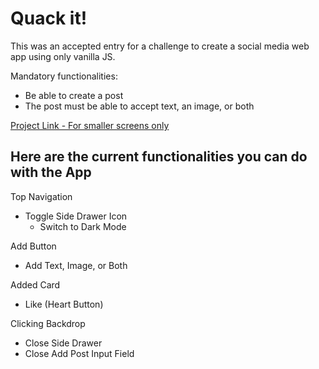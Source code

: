 # Quack it!

This was an accepted entry for a challenge to create a social media web app using only vanilla JS. 

Mandatory functionalities:
- Be able to create a post
- The post must be able to accept text, an image, or both

[Project Link - For smaller screens only](joannapuno.github.io/quack-it-app/)

## Here are the current functionalities you can do with the App

Top Navigation
- Toggle Side Drawer Icon
    - Switch to Dark Mode

Add Button
- Add Text, Image, or Both

Added Card
- Like (Heart Button)

Clicking Backdrop
- Close Side Drawer
- Close Add Post Input Field
